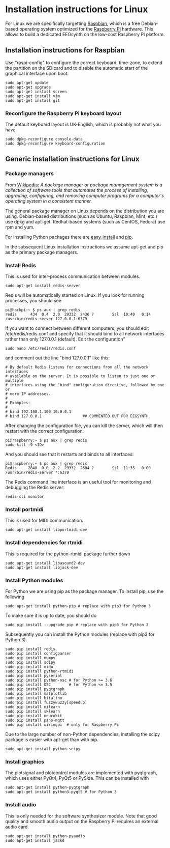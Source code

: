# Installation instructions for Linux

For Linux we are specifically targetting [Raspbian](http://www.raspbian.org), which is a free Debian-based operating system optimized for the [Raspberry Pi](https://www.raspberrypi.org) hardware. This allows to build a dedicated EEGsynth on the low-cost Raspberry Pi platform.

## Installation instructions for Raspbian

Use "raspi-config" to configure the correct keyboard, time-zone, to extend the partition on the SD card and to disable the automatic start of the graphical interface upon boot.

```
sudo apt-get update
sudo apt-get upgrade
sudo apt-get install screen
sudo apt-get install vim
sudo apt-get install git
```

### Reconfigure the Raspberry Pi keyboard layout

The default keyboard layout is UK-English, which is probably not what you have.

```
sudo dpkg-reconfigure console-data
sudo dpkg-reconfigure keyboard-configuration
```

## Generic installation instructions for Linux

### Package managers

From [Wikipedia](https://en.wikipedia.org/wiki/Package_manager): _A package manager or package management system is a collection of software tools that automates the process of installing, upgrading, configuring, and removing computer programs for a computer's operating system in a consistent manner._

The general package manager on Linux depends on the distribution you are using. Debian-based distributions (such as Ubuntu, Raspbian, Mint, etc.) use dpkg and apt-get. Redhat-based systems (such as CentOS, Fedora) use rpm and yum.

For installing Python packages there are [easy_install](https://setuptools.readthedocs.io/en/latest/easy_install.html) and [pip](https://pip.pypa.io/en/stable/).

In the subsequent Linux installation instructions we assume apt-get and pip as the primary package managers.

### Install Redis

This is used for inter-process communication between modules.

```
sudo apt-get install redis-server
```

Redis will be automatically started on Linux. If you look for running processes, you should see

```
pi@hackpi:~ $ ps aux | grep redis
redis      434  0.4  2.0  29332  2436 ?        Ssl  10:40   0:14 /usr/bin/redis-server 127.0.0.1:6379
```

If you want to connect between different computers, you should edit /etc/redis/redis.conf and specify that it should bind to all network interfaces rather than only 127.0.0.1 (default). Edit the configuration"

```
sudo nano /etc/redis/redis.conf
```

and comment out the line "bind 127.0.0.1" like this:

```
# By default Redis listens for connections from all the network interfaces
# available on the server. It is possible to listen to just one or multiple
# interfaces using the "bind" configuration directive, followed by one or
# more IP addresses.
#
# Examples:
#
# bind 192.168.1.100 10.0.0.1
# bind 127.0.0.1                  ## COMMENTED OUT FOR EEGSYNTH
```

After changing the configuration file, you can kill the server, which will then restart with the correct configuration:

```
pi@raspberry:~ $ ps aux | grep redis
sudo kill -9 <ID>
```

And you should see that it restarts and binds to all interfaces:

```
pi@raspberry:~ $ ps aux | grep redis
Redis     2840  0.0  2.2  29332  2684 ?        Ssl  11:35   0:00 /usr/bin/redis-server *:6379
```

The Redis command line interface is an useful tool for monitoring and debugging the Redis server:

```
redis-cli monitor
```

### Install portmidi

This is used for MIDI communication.

```
sudo apt-get install libportmidi-dev
```

### Install dependencies for rtmidi

This is required for the python-rtmidi package further down

```
sudo apt-get install libasound2-dev
sudo apt-get install libjack-dev
```

### Install Python modules

For Python we are using pip as the package manager. To install pip, use the following

```
sudo apt-get install python-pip # replace with pip3 for Python 3
```

To make sure it is up to date, you should do

```
sudo pip install --upgrade pip # replace with pip3 for Python 3
```

Subsequently you can install the Python modules (replace with pip3 for Python 3).

```
sudo pip install redis
sudo pip install configparser
sudo pip install numpy
sudo pip install scipy
sudo pip install mido
sudo pip install python-rtmidi
sudo pip install pyserial
sudo pip install python-osc # for Python >= 3.6
sudo pip install OSC        # for Python <= 3.5
sudo pip install pyqtgraph
sudo pip install matplotlib
sudo pip install bitalino
sudo pip install fuzzywuzzy[speedup]
sudo pip install nilearn
sudo pip install sklearn
sudo pip install neurokit
sudo pip install paho-mqtt
sudo pip install wiringpi  # only for Raspberry Pi
```

Due to the large number of non-Python dependencies, installing the scipy package is easier with apt-get than with pip.

```
sudo apt-get install python-scipy
```

### Install graphics

The plotsignal and plotcontrol modules are implemented with pyqtgraph, which uses either PyQt4, PyQt5 or PySide. This can be installed with

```
sudo apt-get install python-pyqtgraph
sudo apt-get install python3-pyqt5 # for Python 3
```

### Install audio

This is only needed for the software synthesizer module. Note that good quality and smooth audio output on the Raspberry Pi requires an external audio card.

```
sudo apt-get install python-pyaudio
sudo apt-get install jackd
```
